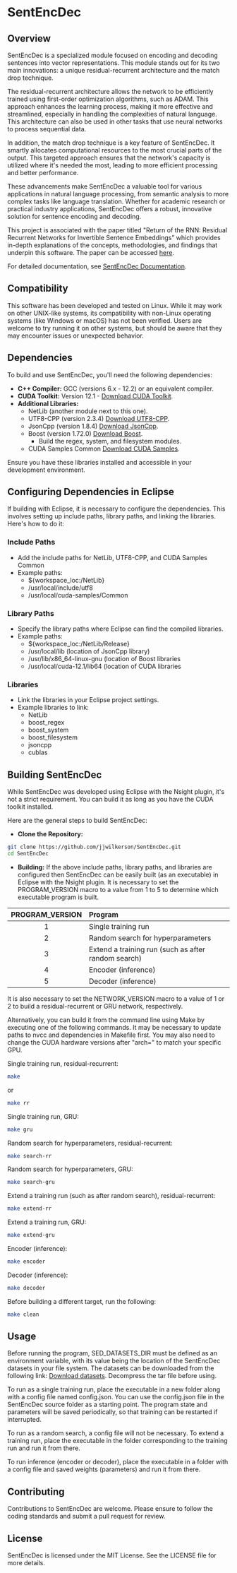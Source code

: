 # SentEncDec

## Overview
SentEncDec is a specialized module focused on encoding and decoding sentences into vector representations. This module stands out for its two main innovations: a unique residual-recurrent architecture and the match drop technique.

The residual-recurrent architecture allows the network to be efficiently trained using first-order optimization algorithms, such as ADAM. This approach enhances the learning process, making it more effective and streamlined, especially in handling the complexities of natural language. This architecture can also be used in other tasks that use neural networks to process sequential data.

In addition, the match drop technique is a key feature of SentEncDec. It smartly allocates computational resources to the most crucial parts of the output. This targeted approach ensures that the network's capacity is utilized where it's needed the most, leading to more efficient processing and better performance.

These advancements make SentEncDec a valuable tool for various applications in natural language processing, from semantic analysis to more complex tasks like language translation. Whether for academic research or practical industry applications, SentEncDec offers a robust, innovative solution for sentence encoding and decoding.

This project is associated with the paper titled "Return of the RNN: Residual Recurrent Networks for Invertible Sentence Embeddings" which provides in-depth explanations of the concepts, methodologies, and findings that underpin this software. The paper can be accessed [here](https://arxiv.org/abs/2303.13570v2).

For detailed documentation, see [SentEncDec Documentation](https://jjwilkerson.github.io/SentEncDec/).

## Compatibility

This software has been developed and tested on Linux. While it may work on other UNIX-like systems, its compatibility with non-Linux operating systems (like Windows or macOS) has not been verified. Users are welcome to try running it on other systems, but should be aware that they may encounter issues or unexpected behavior.

## Dependencies
To build and use SentEncDec, you'll need the following dependencies:

- **C++ Compiler:** GCC (versions 6.x - 12.2) or an equivalent compiler.
- **CUDA Toolkit:** Version 12.1 - [Download CUDA Toolkit](https://developer.nvidia.com/cuda-downloads).
- **Additional Libraries:**
    - NetLib (another module next to this one).
    - UTF8-CPP (version 2.3.4) [Download UTF8-CPP](https://github.com/nemtrif/utfcpp/tree/v2.3.4).
    - JsonCpp (version 1.8.4) [Download JsonCpp](https://github.com/open-source-parsers/jsoncpp/tree/1.8.4).
    - Boost (version 1.72.0) [Download Boost](https://www.boost.org/users/history/).
        - Build the regex, system, and filesystem modules.
    - CUDA Samples Common [Download CUDA Samples](https://github.com/NVIDIA/cuda-samples).

Ensure you have these libraries installed and accessible in your development environment.

## Configuring Dependencies in Eclipse
If building with Eclipse, it is necessary to configure the dependencies. This involves setting up include paths, library paths, and linking the libraries. Here's how to do it:

### Include Paths
- Add the include paths for NetLib, UTF8-CPP, and CUDA Samples Common
- Example paths:
    - ${workspace_loc:/NetLib}
    - /usr/local/include/utf8
    - /usr/local/cuda-samples/Common

### Library Paths
- Specify the library paths where Eclipse can find the compiled libraries.
- Example paths:
    - ${workspace_loc:/NetLib/Release}
    - /usr/local/lib (location of JsonCpp library)
    - /usr/lib/x86_64-linux-gnu (location of Boost libraries
    - /usr/local/cuda-12.1/lib64 (location of CUDA libraries

### Libraries
- Link the libraries in your Eclipse project settings.
- Example libraries to link:
    - NetLib
    - boost_regex
    - boost_system
    - boost_filesystem
    - jsoncpp
    - cublas

## Building SentEncDec
While SentEncDec was developed using Eclipse with the Nsight plugin, it's not a strict requirement. You can build it as long as you have the CUDA toolkit installed.

Here are the general steps to build SentEncDec:

- **Clone the Repository:**
 
```bash
git clone https://github.com/jjwilkerson/SentEncDec.git
cd SentEncDec
```

- **Building:**
If the above include paths, library paths, and libraries are configured then SentEncDec can be easily built (as an executable) in Eclipse with the Nsight plugin. It is necessary to set the PROGRAM_VERSION macro to a value from 1 to 5 to determine which executable program is built.

| PROGRAM_VERSION | Program                                             |
|:---------------:|:--------------------------------------------------- |
|        1        | Single training run                                 |
|        2        | Random search for hyperparameters                   |
|        3        | Extend a training run (such as after random search) |
|        4        | Encoder (inference)                                 |
|        5        | Decoder (inference)                                 |

It is also necessary to set the NETWORK_VERSION macro to a value of 1 or 2 to build a residual-recurrent or GRU network, respectively.

Alternatively, you can build it from the command line using Make by executing one of the following commands. It may be necessary to update paths to nvcc and dependencies in Makefile first. You may also need to change the CUDA hardware versions after "arch=" to match your specific GPU.

Single training run, residual-recurrent:

```bash
make
```

or 

```bash
make rr
```

Single training run, GRU:

```bash
make gru
```

Random search for hyperparameters, residual-recurrent:

```bash
make search-rr
```

Random search for hyperparameters, GRU:

```bash
make search-gru
```

Extend a training run (such as after random search), residual-recurrent:

```bash
make extend-rr
```

Extend a training run, GRU:

```bash
make extend-gru
```

Encoder (inference): 

```bash
make encoder
```

Decoder (inference): 

```bash
make decoder
```

Before building a different target, run the following:

```bash
make clean
```

## Usage
Before running the program, SED_DATASETS_DIR must be defined as an environment variable, with its value being the location of the SentEncDec datasets in your file system. The datasets can be downloaded from the following link: [Download datasets](https://drive.google.com/drive/folders/1A-t6bfeG3_HzQt8Cvsbijk-RPqPccx7g?usp=sharing). Decompress the tar file before using.

To run as a single training run, place the executable in a new folder along with a config file named config.json. You can use the config.json file in the SentEncDec source folder as a starting point. The program state and parameters will be saved periodically, so that training can be restarted if interrupted.

To run as a random search, a config file will not be necessary. To extend a training run, place the executable in the folder corresponding to the training run and run it from there.

To run inference (encoder or decoder), place the executable in a folder with a config file and saved weights (parameters) and run it from there.

## Contributing
Contributions to SentEncDec are welcome. Please ensure to follow the coding standards and submit a pull request for review.

## License
SentEncDec is licensed under the MIT License. See the LICENSE file for more details.

